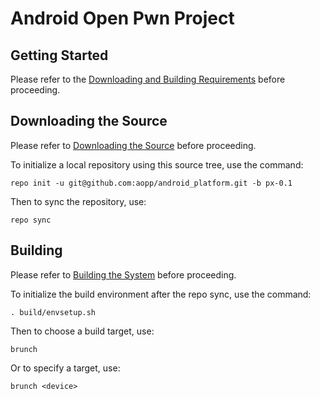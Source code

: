 Android Open Pwn Project
========================

## Getting Started

Please refer to the [Downloading and Building Requirements](https://source.android.com/source/requirements.html) before proceeding.

## Downloading the Source

Please refer to [Downloading the Source](https://source.android.com/source/downloading.html) before proceeding.

To initialize a local repository using this source tree, use the command:

    repo init -u git@github.com:aopp/android_platform.git -b px-0.1

Then to sync the repository, use:

    repo sync

## Building

Please refer to [Building the System](https://source.android.com/source/building.html) before proceeding.

To initialize the build environment after the repo sync, use the command:

    . build/envsetup.sh

Then to choose a build target, use:

    brunch

Or to specify a target, use:

    brunch <device>
